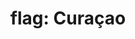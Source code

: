 ---
layout: flags
title: "flag: Curaçao"
emoji: flag_curacao
permalink: 🇨🇼.html
image: assets/img/3moji/flag_curacao.png
---
